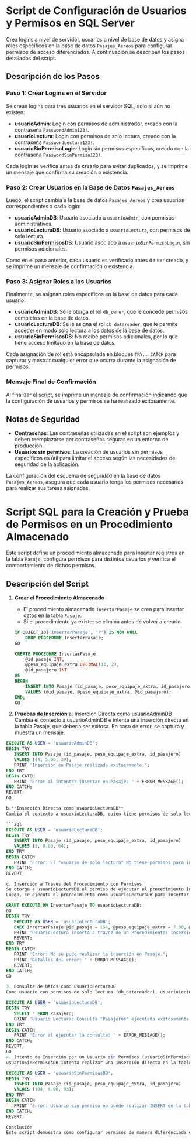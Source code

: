 # Script de Configuración de Usuarios y Permisos en SQL Server

Crea logins a nivel de servidor, usuarios a nivel de base de datos y asigna roles específicos en 
la base de datos `Pasajes_Aereos` para configurar permisos de acceso diferenciados.
A continuación se describen los pasos detallados del script.

## Descripción de los Pasos

### Paso 1: Crear Logins en el Servidor
Se crean logins para tres usuarios en el servidor SQL, solo si aún no existen:
- **usuarioAdmin**: Login con permisos de administrador, creado con la contraseña `PasswordAdmin123!`.
- **usuarioLectura**: Login con permisos de solo lectura, creado con la contraseña `PasswordLectura123!`.
- **usuarioSinPermisoLogin**: Login sin permisos específicos, creado con la contraseña `PasswordSinPermiso123!`.

Cada login se verifica antes de crearlo para evitar duplicados, y se imprime un mensaje que confirma su creación o existencia.

### Paso 2: Crear Usuarios en la Base de Datos `Pasajes_Aereos`
Luego, el script cambia a la base de datos `Pasajes_Aereos` y crea usuarios correspondientes a cada login:
- **usuarioAdminDB**: Usuario asociado a `usuarioAdmin`, con permisos administrativos.
- **usuarioLecturaDB**: Usuario asociado a `usuarioLectura`, con permisos de solo lectura.
- **usuarioSinPermisosDB**: Usuario asociado a `usuarioSinPermisoLogin`, sin permisos adicionales.

Como en el paso anterior, cada usuario es verificado antes de ser creado,
y se imprime un mensaje de confirmación o existencia.

### Paso 3: Asignar Roles a los Usuarios
Finalmente, se asignan roles específicos en la base de datos para cada usuario:
- **usuarioAdminDB**: Se le otorga el rol `db_owner`, que le concede permisos completos en la base de datos.
- **usuarioLecturaDB**: Se le asigna el rol `db_datareader`, que le permite acceder en modo solo lectura a los datos de la base de datos.
- **usuarioSinPermisosDB**: No recibe permisos adicionales, por lo que tiene acceso limitado en la base de datos.

Cada asignación de rol está encapsulada en bloques `TRY...CATCH` para capturar y mostrar cualquier error que ocurra durante la asignación de permisos.

### Mensaje Final de Confirmación
Al finalizar el script, se imprime un mensaje de confirmación indicando que la configuración de usuarios y permisos se ha realizado exitosamente.

## Notas de Seguridad
- **Contraseñas**: Las contraseñas utilizadas en el script son ejemplos y deben reemplazarse por contraseñas seguras en un entorno de producción.
- **Usuarios sin permisos**: La creación de usuarios sin permisos específicos es útil para limitar el acceso según las necesidades de seguridad de la aplicación.

La configuración del esquema de seguridad en la base de datos `Pasajes_Aereos`, asegura que cada usuario tenga los permisos necesarios para realizar sus tareas asignadas.

# Script SQL para la Creación y Prueba de Permisos en un Procedimiento Almacenado

Este script define un procedimiento almacenado para insertar registros en la tabla `Pasaje`, configura permisos para distintos usuarios y verifica el comportamiento de dichos permisos.

## Descripción del Script

1. **Crear el Procedimiento Almacenado**
   - El procedimiento almacenado `InsertarPasaje` se crea para insertar datos en la tabla `Pasaje`.
   - Si el procedimiento ya existe, se elimina antes de volver a crearlo.

   ```sql
   IF OBJECT_ID('InsertarPasaje', 'P') IS NOT NULL
       DROP PROCEDURE InsertarPasaje;
   GO

   CREATE PROCEDURE InsertarPasaje
       @id_pasaje INT,
       @peso_equipaje_extra DECIMAL(10, 2),
       @id_pasajero INT
   AS
   BEGIN
       INSERT INTO Pasaje (id_pasaje, peso_equipaje_extra, id_pasajero)
       VALUES (@id_pasaje, @peso_equipaje_extra, @id_pasajero);
   END;
   GO
2. **Pruebas de Inserción**
a. Inserción Directa como usuarioAdminDB
Cambia el contexto a usuarioAdminDB e intenta una inserción directa en la tabla Pasaje, que debería ser exitosa.
En caso de error, se captura y muestra un mensaje.

 ```sql
EXECUTE AS USER = 'usuarioAdminDB';
BEGIN TRY
    INSERT INTO Pasaje (id_pasaje, peso_equipaje_extra, id_pasajero)
    VALUES (44, 5.00, 29);
    PRINT 'Inserción en Pasaje realizada exitosamente.';
END TRY
BEGIN CATCH
    PRINT 'Error al intentar insertar en Pasaje: ' + ERROR_MESSAGE();
END CATCH;
REVERT;
GO

b.**Inserción Directa como usuarioLecturaDB**
Cambia el contexto a usuarioLecturaDB, quien tiene permisos de solo lectura. La inserción directa debería fallar debido a la falta de permisos de escritura, mostrando un mensaje de error.

 ```sql
EXECUTE AS USER = 'usuarioLecturaDB';
BEGIN TRY
    INSERT INTO Pasaje (id_pasaje, peso_equipaje_extra, id_pasajero)
    VALUES (3, 8.00, 64);
END TRY
BEGIN CATCH
    PRINT 'Error: El "usuario de solo lectura" No tiene permisos para insertar directamente en la tabla Pasaje';
END CATCH;
REVERT;

c. Inserción a Través del Procedimiento con Permisos
Se otorga a usuarioLecturaDB el permiso de ejecutar el procedimiento InsertarPasaje.
Luego, se ejecuta el procedimiento como usuarioLecturaDB para insertar datos en Pasaje, lo cual debería ser exitoso.

GRANT EXECUTE ON InsertarPasaje TO usuarioLecturaDB;
GO
BEGIN TRY
    EXECUTE AS USER = 'usuarioLecturaDB';
    EXEC InsertarPasaje @id_pasaje = 154, @peso_equipaje_extra = 7.00, @id_pasajero = 111;
    PRINT 'UsuarioLectura inserta a travez de un Procedimiento: Inserción en Pasaje realizada exitosamente.';
    REVERT;
END TRY
BEGIN CATCH
    PRINT 'Error: No se pudo realizar la inserción en Pasaje.';
    PRINT 'Detalles del error: ' + ERROR_MESSAGE();
    REVERT;
END CATCH;
GO

3. Consulta de Datos como usuarioLecturaDB
Como usuario con permisos de solo lectura (db_datareader), usuarioLecturaDB realiza una consulta SELECT en la tabla Pasajero, lo cual debe ser exitoso.

EXECUTE AS USER = 'usuarioLecturaDB';
BEGIN TRY
    SELECT * FROM Pasajero;
    PRINT 'Usuario Lectura: Consulta "Pasajeros" ejecutada exitosamente.';
END TRY
BEGIN CATCH
    PRINT 'Error al ejecutar la consulta: ' + ERROR_MESSAGE();
END CATCH;
REVERT;
GO
4. Intento de Inserción por un Usuario sin Permisos (usuarioSinPermisosDB)
usuarioSinPermisosDB intenta realizar una inserción directa en la tabla Pasaje, lo cual debe fallar ya que no tiene permisos de escritura en la base de datos.

EXECUTE AS USER = 'usuarioSinPermisosDB';
BEGIN TRY
    INSERT INTO Pasaje (id_pasaje, peso_equipaje_extra, id_pasajero)
    VALUES (104, 6.00, 93); 
END TRY
BEGIN CATCH
    PRINT 'Error: Usuario sin permiso no puede realizar INSERT en la tabla Pasaje';
END CATCH;
REVERT;

Conclusión
Este script demuestra cómo configurar permisos de manera diferenciada en SQL Server y validar su efecto. El usuario usuarioAdminDB puede realizar inserciones directas, usuarioLecturaDB puede realizar inserciones solo a través del procedimiento InsertarPasaje, y usuarioSinPermisosDB no puede realizar inserciones. Esto ilustra el control de acceso granular a nivel de usuarios y roles en SQL Server.
